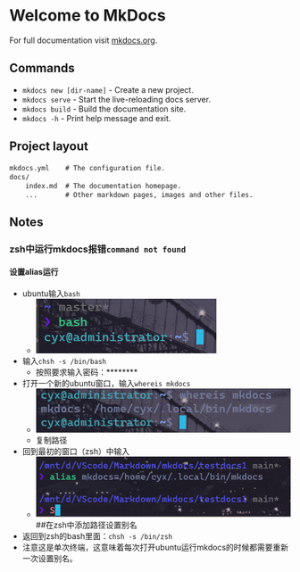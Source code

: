 # Welcome to MkDocs

For full documentation visit [mkdocs.org](https://www.mkdocs.org).

## Commands

* `mkdocs new [dir-name]` - Create a new project.
* `mkdocs serve` - Start the live-reloading docs server.
* `mkdocs build` - Build the documentation site.
* `mkdocs -h` - Print help message and exit.

## Project layout

    mkdocs.yml    # The configuration file.
    docs/
        index.md  # The documentation homepage.
        ...       # Other markdown pages, images and other files.

## Notes

### zsh中运行mkdocs报错`command not found`

#### 设置alias运行

- ubuntu输入`bash`
    - ![](image.png)
- 输入`chsh -s /bin/bash`
  - 按照要求输入密码：********
- 打开一个新的ubuntu窗口，输入`whereis mkdocs`
  - ![Alt text](image-1.png)
  - 复制路径
- 回到最初的窗口（zsh）中输入
  - ![Alt text](image-2.png) ##在zsh中添加路径设置别名
- 返回到zsh的bash里面：`chsh -s /bin/zsh`
- 注意这是单次终端，这意味着每次打开ubuntu运行mkdocs的时候都需要重新一次设置别名。

